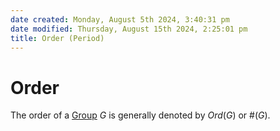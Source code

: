 ```yaml
---  
date created: Monday, August 5th 2024, 3:40:31 pm  
date modified: Thursday, August 15th 2024, 2:25:01 pm  
title: Order (Period)  
---  
```

# Order  
The order of a [Group](./Group.md) $G$ is generally denoted by $Ord(G)$ or $\#(G)$.  
